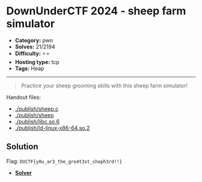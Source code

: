 # DownUnderCTF 2024 - sheep farm simulator

- **Category:** pwn
- **Solves:** 21/2194
- **Difficulty:** ⭐️⭐️
- **Hosting type:** tcp
- **Tags:** Heap

---

> Practice your sheep grooming skills with this sheep farm simulator!


Handout files:

- [./publish/sheep.c](./publish/sheep.c)
- [./publish/sheep](./publish/sheep)
- [./publish/libc.so.6](./publish/libc.so.6)
- [./publish/ld-linux-x86-64.so.2](./publish/ld-linux-x86-64.so.2)

## Solution

Flag: `DUCTF{y0u_ar3_the_gre4t3st_sheph3rd!!}`


- [**Solver**](./solve/solv.py)



